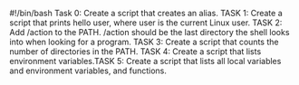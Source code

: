 #!/bin/bash
Task 0: Create a script that creates an alias. TASK 1: Create a script that prints hello user, where user is the current Linux user. TASK 2: Add /action to the PATH. /action should be the last directory the shell looks into when looking for a program. TASK 3: Create a script that counts the number of directories in the PATH. TASK 4: Create a script that lists environment variables.TASK 5: Create a script that lists all local variables and environment variables, and functions.
